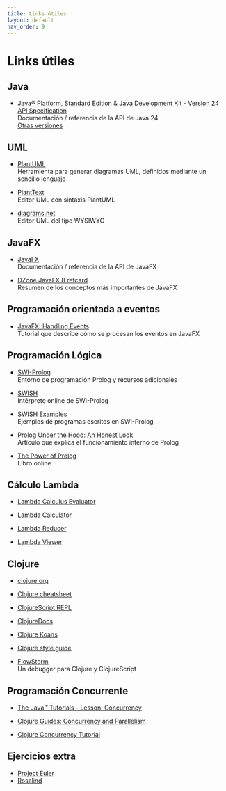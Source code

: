 ```yaml
---
title: Links útiles
layout: default
nav_order: 9
---
```


# Links útiles

## Java

* [Java® Platform, Standard Edition & Java Development Kit - Version 24 API Specification](https://docs.oracle.com/en/java/javase/24/docs/api/index.html)
  <br>Documentación / referencia de la API de Java 24
  <br>[Otras versiones](https://docs.oracle.com/en/java/javase/)

## UML

* [PlantUML](https://plantuml.com/)
  <br>Herramienta para generar diagramas UML, definidos mediante un sencillo lenguaje

* [PlantText](https://www.planttext.com/)
  <br>Editor UML con sintaxis PlantUML

* [diagrams.net](https://www.diagrams.net/index.html)
  <br>Editor UML del tipo WYSIWYG

## JavaFX

* [JavaFX](https://openjfx.io/)
  <br>Documentación / referencia de la API de JavaFX

* [DZone JavaFX 8 refcard](https://enos.itcollege.ee/~jpoial/java/naited/refcard-javafx.pdf)
  <br>Resumen de los conceptos más importantes de JavaFX

## Programación orientada a eventos

* [JavaFX: Handling Events](https://docs.oracle.com/javase/8/javafx/events-tutorial/events.htm)
  <br>Tutorial que describe cómo se procesan los eventos en JavaFX

## Programación Lógica

* [SWI-Prolog](https://www.swi-prolog.org/)
  <br>Entorno de programación Prolog y recursos adicionales

* [SWISH](https://swish.swi-prolog.org/)
  <br>Intérprete online de SWI-Prolog

* [SWISH Examples](https://swish.swi-prolog.org/example/examples.swinb)
  <br>Ejemplos de programas escritos en SWI-Prolog

* [Prolog Under the Hood: An Honest Look](http://www.amzi.com/articles/prolog_under_the_hood.htm)
  <br>Artículo que explica el funcionamiento interno de Prolog

* [The Power of Prolog](https://www.metalevel.at/prolog)
  <br>Libro online

## Cálculo Lambda

* [Lambda Calculus Evaluator](https://kdlcj.gitlab.io/lambda/)

* [Lambda Calculator](http://www.cburch.com/dev/lambda/index.html)

* [Lambda Reducer](https://www.math.cmu.edu/~wgunther/lamred.html)

* [Lambda Viewer](http://projectultimatum.org/cgi-bin/lambda)

## Clojure

* [clojure.org](https://clojure.org/)

* [Clojure cheatsheet](https://clojure.org/api/cheatsheet)

* [ClojureScript REPL](https://clojurescript.io/)

* [ClojureDocs](https://clojuredocs.org/)

* [Clojure Koans](http://clojurekoans.com/)

* [Clojure style guide](https://github.com/bbatsov/clojure-style-guide)

* [FlowStorm](https://www.flow-storm.org/)
  <br>Un debugger para Clojure y ClojureScript

## Programación Concurrente

* [The Java™ Tutorials - Lesson: Concurrency](https://docs.oracle.com/javase/tutorial/essential/concurrency/index.html)

* [Clojure Guides: Concurrency and Parallelism](https://clojure-doc.org/articles/language/concurrency_and_parallelism/)

* [Clojure Concurrency Tutorial](https://ericnormand.me/guide/clojure-concurrency)

## Ejercicios extra

* [Project Euler](https://projecteuler.net/archives)
* [Rosalind](https://rosalind.info/problems/list-view/?location=algorithmic-heights)
